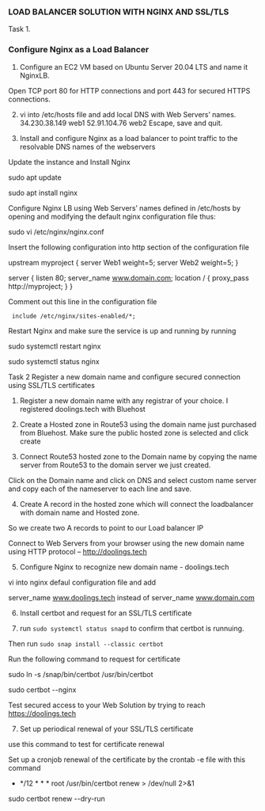 ### LOAD BALANCER SOLUTION WITH NGINX AND SSL/TLS

Task 1.
### Configure Nginx as a Load Balancer

1. Configure an EC2 VM based on Ubuntu Server 20.04 LTS and name it NginxLB.

 Open TCP port 80 for HTTP connections and port 443 for secured HTTPS connections.

 2. vi into /etc/hosts file and add  local DNS with Web Servers’ names.
  34.230.38.149 web1
  52.91.104.76 web2
  Escape, save and quit.

  3. Install and configure Nginx as a load balancer to point traffic to the resolvable DNS names of the webservers

Update the instance and Install Nginx

sudo apt update

sudo apt install nginx


Configure Nginx LB using Web Servers’ names defined in /etc/hosts by opening and modifying the default nginx configuration file thus:

sudo vi /etc/nginx/nginx.conf

Insert the following configuration into http section of the configuration file

 upstream myproject {
    server Web1 weight=5;
    server Web2 weight=5;
  }

server {
    listen 80;
    server_name www.domain.com;
    location / {
      proxy_pass http://myproject;
    }
  }

Comment out this line in the configuration file

     include /etc/nginx/sites-enabled/*;

Restart Nginx and make sure the service is up and running by running 

sudo systemctl restart nginx

sudo systemctl status nginx

Task 2
Register a new domain name and configure secured connection using SSL/TLS certificates

1. Register a new domain name with any registrar of your choice. I registered doolings.tech with Bluehost

2. Create a Hosted zone in Route53 using the domain name just purchased from Bluehost.
Make sure the public hosted zone is selected and click create
3. Connect Route53 hosted zone to the Domain name by copying the name server from Route53 to the domain server we just created.

Click on the Domain name and click on DNS and select custom name server and copy each of the nameserver to each line and save.

4. Create A record in the hosted zone which will connect the loadbalancer with domain name and Hosted zone.

So we create two A records to point to our Load balancer IP

Connect to Web Servers from your browser using the new domain name using HTTP protocol – http://doolings.tech

5. Configure Nginx to recognize new domain name - doolings.tech

vi into nginx defaul configuration file and add

 server_name www.doolings.tech instead of server_name www.domain.com

 6. Install certbot and request for an SSL/TLS certificate

 1. run `sudo systemctl status snapd` to confirm that certbot is runnuing. 

 Then run `sudo snap install --classic certbot`

 Run the following command to request for certificate

 sudo ln -s /snap/bin/certbot /usr/bin/certbot

sudo certbot --nginx

Test secured access to your Web Solution by trying to reach 
https://doolings.tech


7. Set up periodical renewal of your SSL/TLS certificate

use this command to test for certificate renewal

Set up a cronjob renewal of the certificate by the crontab -e file with this command

* */12 * * *   root /usr/bin/certbot renew > /dev/null 2>&1


sudo certbot renew --dry-run



